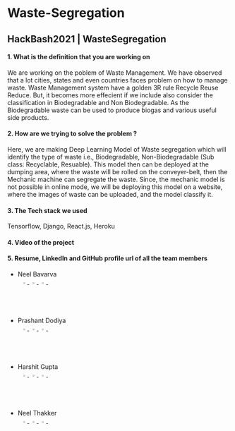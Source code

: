 # Waste-Segregation
## HackBash2021 | WasteSegregation

#### 1. What is the definition that you are working on 
We are working on the poblem of Waste Management. We have observed that a lot cities, states and even countries faces problem on how to manage waste. Waste Management system have a golden 3R rule Recycle Reuse Reduce. But, it becomes more effecient if we include also consider the classification in Biodegradable and Non Biodegradable. As the Biodegradable waste can be used to produce biogas and various useful side products. 
    
#### 2. How are we trying to solve the problem ?
Here, we are making Deep Learning Model of Waste segregation which will identify the type of waste i.e., Biodegradable, Non-Biodegradable (Sub class: Recyclable, Resuable). This model then can be deployed at the dumping area, where the waste will be rolled on the conveyer-belt, then the Mechanic machine can segregate the waste. Since, the mechanic model is not possible in online mode, we will be deploying this model on a website, where the images of waste can be uploaded, and the model classify it.

#### 3. The Tech stack we used
Tensorflow, Django, React.js, Heroku

#### 4. Video of the project 

#### 5. Resume, LinkedIn and GitHub profile url of all the team members 
- Neel Bavarva      
  <span>
  &nbsp;&nbsp;
  <a href="#"> <img src="https://img.icons8.com/nolan/64/linkedin.png" width="2%"> </a> &nbsp;
  <a href="#"> <img src="https://img.icons8.com/nolan/64/github.png" width="2%"> </a> &nbsp;
  <a href="#"> <img src="https://img.icons8.com/nolan/64/open-resume.png" width="2%"> </a> &nbsp;
  </span>
- Prashant Dodiya    
  <span>
  &nbsp;&nbsp;
  <a href="https://www.linkedin.com/in/dodiya-prashant"> <img src="https://img.icons8.com/nolan/64/linkedin.png" width="2%"> </a> &nbsp;
  <a href="https://github.com/pra17dod"> <img src="https://img.icons8.com/nolan/64/github.png" width="2%"> </a> &nbsp;
  <a href="https://drive.google.com/file/d/1dOsRRRdBy0tH3EX26vVXtK5fYAm5CV5_/view?usp=sharing"> <img src="https://img.icons8.com/nolan/64/open-resume.png" width="2%"> </a> &nbsp;
  </span>
- Harshit Gupta   
  <span>
  &nbsp;&nbsp;
  <a href="#"> <img src="https://img.icons8.com/nolan/64/linkedin.png" width="2%"> </a> &nbsp;
  <a href="#"> <img src="https://img.icons8.com/nolan/64/github.png" width="2%"> </a> &nbsp;
  <a href="#"> <img src="https://img.icons8.com/nolan/64/open-resume.png" width="2%"> </a> &nbsp;
  </span>
- Neel Thakker    
  <span>
  &nbsp;&nbsp;
  <a href="#"> <img src="https://img.icons8.com/nolan/64/linkedin.png" width="2%"> </a> &nbsp;
  <a href="#"> <img src="https://img.icons8.com/nolan/64/github.png" width="2%"> </a> &nbsp;
  <a href="#"> <img src="https://img.icons8.com/nolan/64/open-resume.png" width="2%"> </a> &nbsp;
  </span>
